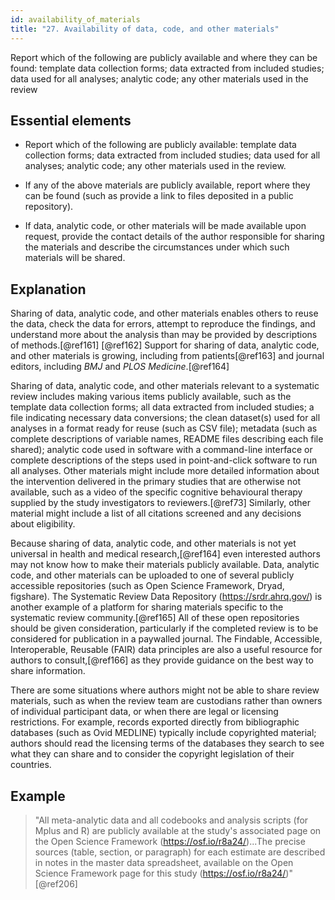 ```yaml
---
id: availability_of_materials
title: "27. Availability of data, code, and other materials"
---
```


Report which of the following are publicly available and where they can be found: template data collection forms; data extracted from included studies; data used for all analyses; analytic code; any other materials used in the review

## Essential elements

-   Report which of the following are publicly available: template data
    collection forms; data extracted from included studies; data used
    for all analyses; analytic code; any other materials used in the
    review.

-   If any of the above materials are publicly available, report where
    they can be found (such as provide a link to files deposited in a
    public repository).

-   If data, analytic code, or other materials will be made available
    upon request, provide the contact details of the author responsible
    for sharing the materials and describe the circumstances under which
    such materials will be shared.

## Explanation

Sharing of data, analytic code, and other materials
enables others to reuse the data, check the data for errors, attempt to
reproduce the findings, and understand more about the analysis than may
be provided by descriptions of methods.[@ref161] [@ref162] Support for
sharing of data, analytic code, and other materials is growing,
including from patients[@ref163] and journal editors, including *BMJ*
and *PLOS Medicine*.[@ref164]

Sharing of data, analytic code, and other materials relevant to a
systematic review includes making various items publicly available, such
as the template data collection forms; all data extracted from included
studies; a file indicating necessary data conversions; the clean
dataset(s) used for all analyses in a format ready for reuse (such as
CSV file); metadata (such as complete descriptions of variable names,
README files describing each file shared); analytic code used in
software with a command-line interface or complete descriptions of the
steps used in point-and-click software to run all analyses. Other
materials might include more detailed information about the intervention
delivered in the primary studies that are otherwise not available, such
as a video of the specific cognitive behavioural therapy supplied by the
study investigators to reviewers.[@ref73] Similarly, other material
might include a list of all citations screened and any decisions about
eligibility.

Because sharing of data, analytic code, and other materials is not yet
universal in health and medical research,[@ref164] even interested
authors may not know how to make their materials publicly available.
Data, analytic code, and other materials can be uploaded to one of
several publicly accessible repositories (such as Open Science
Framework, Dryad, figshare). The Systematic Review Data Repository
(<https://srdr.ahrq.gov/>) is another example of a platform for sharing
materials specific to the systematic review community.[@ref165] All of
these open repositories should be given consideration, particularly if
the completed review is to be considered for publication in a paywalled
journal. The Findable, Accessible, Interoperable, Reusable (FAIR) data
principles are also a useful resource for authors to consult,[@ref166]
as they provide guidance on the best way to share information.

There are some situations where authors might not be able to share
review materials, such as when the review team are custodians rather
than owners of individual participant data, or when there are legal or
licensing restrictions. For example, records exported directly from
bibliographic databases (such as Ovid MEDLINE) typically include
copyrighted material; authors should read the licensing terms of the
databases they search to see what they can share and to consider the
copyright legislation of their countries.

## Example

> "All meta-analytic data and all codebooks and analysis scripts (for
Mplus and R) are publicly available at the study's associated page on
the Open Science Framework (<https://osf.io/r8a24/>)\...The precise
sources (table, section, or paragraph) for each estimate are described
in notes in the master data spreadsheet, available on the Open Science
Framework page for this study (<https://osf.io/r8a24/>)"[@ref206]
